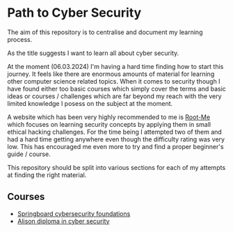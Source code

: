 # Path to Cyber Security

The aim of this repository is to centralise and document my learning process.

As the title suggests I want to learn all about cyber security.

At the moment (06.03.2024) I'm having a hard time finding how to start this journey. 
It feels like there are enormous amounts of material for learning other computer science related topics. 
When it comes to security though I have found either too basic courses which simply cover the terms and basic ideas or courses / challenges which are far beyond my reach with the very limited knowledge I posess on the subject at the moment.

A website which has been very highly recommended to me is [Root-Me](https://www.root-me.org/?lang=en) which focuses on learning security concepts by applying them in small ethical hacking challenges.
For the time being I attempted two of them and had a hard time getting anywhere even though the difficulty rating was very low.
This has encouraged me even more to try and find a proper beginner's guide / course.

This repository should be split into various sections for each of my attempts at finding the right material.


## Courses
- [Springboard cybersecurity foundations](https://www.springboard.com/learning-paths/cybersecurity-foundations/learn/)
- [Alison diploma in cyber security](https://alison.com/course/diploma-in-cyber-security)
